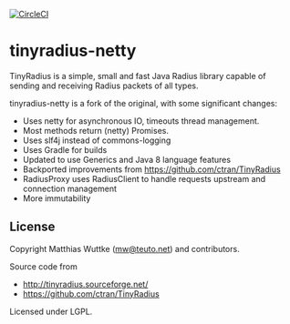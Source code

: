 [![CircleCI](https://circleci.com/gh/globalreachtech/tinyradius-netty.svg?style=svg)](https://circleci.com/gh/globalreachtech/tinyradius-netty)

# tinyradius-netty

TinyRadius is a simple, small and fast Java Radius library capable of
sending and receiving Radius packets of all types.

tinyradius-netty is a fork of the original, with some significant changes:
- Uses netty for asynchronous IO, timeouts thread management.
- Most methods return (netty) Promises.
- Uses slf4j instead of commons-logging
- Uses Gradle for builds
- Updated to use Generics and Java 8 language features
- Backported improvements from https://github.com/ctran/TinyRadius
- RadiusProxy uses RadiusClient to handle requests upstream and connection management
- More immutability

## License
Copyright Matthias Wuttke (mw@teuto.net) and contributors.

Source code from
- http://tinyradius.sourceforge.net/
- https://github.com/ctran/TinyRadius

Licensed under LGPL.